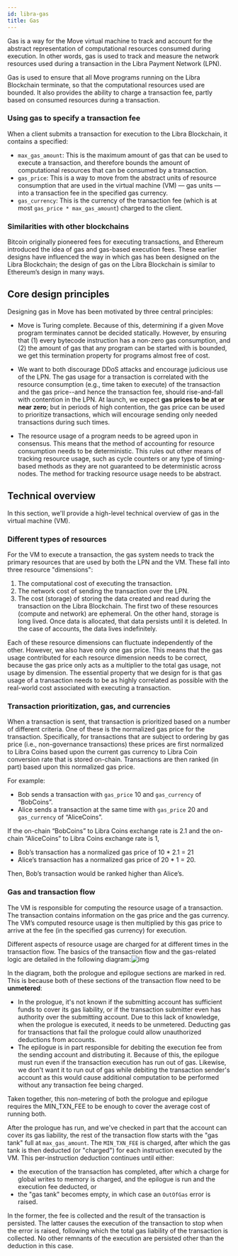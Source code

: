 ```yaml
---
id: libra-gas
title: Gas
---
```




Gas is a way for the Move virtual machine to track and account for the abstract representation of computational resources consumed during execution. In other words, gas is used to track and measure the network resources used during a transaction in the Libra Payment Network (LPN). 

Gas is used to ensure that all Move programs running on the Libra Blockchain terminate, so that the computational resources used are bounded. It also provides the ability to charge a transaction fee, partly based on consumed resources during a transaction.

### Using gas to specify a transaction fee

When a client submits a transaction for execution to the Libra Blockchain, it contains a specified:

* `max_gas_amount`: This is the maximum amount of gas that can be used to execute a transaction, and therefore bounds the amount of computational resources that can be consumed by a transaction. 
* `gas_price`: This is a way to move from the abstract units of resource consumption that are used in the virtual machine (VM) — gas units — into a transaction fee in the specified gas currency. 
* `gas_currency`: This is the currency of the transaction fee (which is at most `gas_price * max_gas_amount`) charged to the client. 



### Similarities with other blockchains

Bitcoin originally pioneered fees for executing transactions, and Ethereum introduced the idea of gas and gas-based execution fees. These earlier designs have influenced the way in which gas has been designed on the Libra Blockchain; the design of gas on the Libra Blockchain is similar to Ethereum’s design in many ways.



## Core design principles

Designing gas in Move has been motivated by three central principles:

* Move is Turing complete. Because of this, determining if a given Move program terminates cannot be decided statically. However, by ensuring that (1) every bytecode instruction has a non-zero gas consumption, and (2) the amount of gas that any program can be started with is bounded, we get this termination property for programs almost free of cost.

* We want to both discourage DDoS attacks and encourage judicious use of the LPN. The gas usage for a transaction is correlated with the resource consumption (e.g., time taken to execute) of the transaction and the gas price--and hence the transaction fee, should rise-and-fall with contention in the LPN. At launch, we expect **gas prices to be at or near zero**; but in periods of high contention, the gas price can be used to prioritize transactions, which will encourage sending only needed transactions during such times. 

* The resource usage of a program needs to be agreed upon in consensus. This means that the method of accounting for resource consumption needs to be deterministic. This rules out other means of tracking resource usage, such as cycle counters or any type of timing-based methods as they are not guaranteed to be deterministic across nodes. The method for tracking resource usage needs to be abstract.



## Technical overview

In this section, we'll provide a high-level technical overview of gas in the virtual machine (VM).



### Different types of resources

For the VM to execute a transaction, the gas system needs to track the primary resources that are used by both the LPN and the VM. These fall into three resource "dimensions": 

1. The computational cost of executing the transaction.
2. The network cost of sending the transaction over the LPN. 
3. The cost (storage) of storing the data created and read during the transaction on the Libra Blockchain. The first two of these resources (compute and network) are ephemeral. On the other hand, storage is long lived. Once data is allocated, that data persists until it is deleted. In the case of accounts, the data lives indefinitely.

Each of these resource dimensions can fluctuate independently of the other. However, we also have only one gas price. This means that the gas usage contributed for each resource dimension needs to be correct, because the gas price only acts as a multiplier to the total gas usage, not usage by dimension. The essential property that we design for is that gas usage of a transaction needs to be as highly correlated as possible with the real-world cost associated with executing a transaction.

### Transaction prioritization, gas, and currencies

When a transaction is sent, that transaction is prioritized based on a number of different criteria. One of these is the normalized gas price for the transaction. Specifically, for transactions that are subject to ordering by gas price (i.e., non-governance transactions) these prices are first normalized to Libra Coins based upon the current gas currency to Libra Coin conversion rate that is stored on-chain. Transactions are then ranked (in part) based upon this normalized gas price.

For example:

* Bob sends a transaction with `gas_price` 10 and `gas_currency` of “BobCoins”.
* Alice sends a transaction at the same time with `gas_price` 20 and `gas_currency` of “AliceCoins”.

If the on-chain “BobCoins” to Libra Coins exchange rate is 2.1 and the on-chain “AliceCoins” to Libra Coins exchange rate is 1,
* Bob’s transaction has a normalized gas price of 10 * 2.1 = 21
* Alice’s transaction has a normalized gas price of 20 * 1 = 20. 

Then, Bob’s transaction would be ranked higher than Alice’s.

### Gas and transaction flow
The VM is responsible for computing the resource usage of a transaction. The transaction contains information on the gas price and the gas currency. The VM’s computed resource usage is then multiplied by this gas price to arrive at the fee (in the specified gas currency) for execution. 

Different aspects of resource usage are charged for at different times in the transaction flow. The basics of the transaction flow and the gas-related logic are detailed in the following diagram:![img](https://lh3.googleusercontent.com/YWZjSSzKF2GyaBXhPL41JxmwlCVhezYdbx59In0n2IAJZUxv_UYVrcIwOyTe8YNQp4SJ8dq7S36SEEqMQMj440OKc9GS_SEYQ2drbGj8XChhuqNb9Z9z2nislMtldYi8Nqc9luL8)

In the diagram, both the prologue and epilogue sections are marked in red. This is because both of these sections of the transaction flow need to be **unmetered**:
* In the prologue, it's not known if the submitting account has sufficient funds to cover its gas liability, or if the transaction submitter even has authority over the submitting account. Due to this lack of knowledge, when the prologue is executed, it needs to be unmetered. Deducting gas for transactions that fail the prologue could allow unauthorized deductions from accounts.
* The epilogue is in part responsible for debiting the execution fee from the sending account and distributing it. Because of this, the epilogue must run even if the transaction execution has run out of gas. Likewise, we don't want it to run out of gas while debiting the transaction sender's account as this would cause additional computation to be performed without any transaction fee being charged.

Taken together, this non-metering of both the prologue and epilogue requires the MIN_TXN_FEE to be enough to cover the average cost of running both. 

After the prologue has run, and we've checked in part that the account can cover its gas liability, the rest of the transaction flow starts with the "gas tank" full at `max_gas_amount`. The `MIN_TXN_FEE` is charged, after which the gas tank is then deducted (or "charged") for each instruction executed by the VM. This per-instruction deduction continues until either: 
* the execution of the transaction has completed, after which a charge for global writes to memory is charged, and the epilogue is run and the execution fee deducted, or 
* the "gas tank" becomes empty, in which case an `OutOfGas` error is raised. 

In the former, the fee is collected and the result of the transaction is persisted. The latter causes the execution of the transaction to stop when the error is raised, following which the total gas liability of the transaction is collected. No other remnants of the execution are persisted other than the deduction in this case.